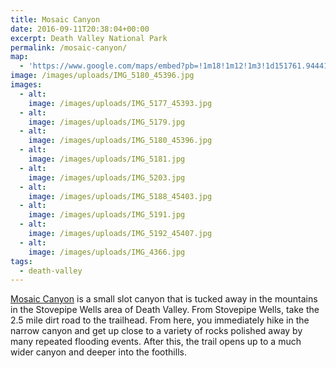 ```yaml
---
title: Mosaic Canyon
date: 2016-09-11T20:38:04+00:00
excerpt: Death Valley National Park
permalink: /mosaic-canyon/
map:
  - 'https://www.google.com/maps/embed?pb=!1m18!1m12!1m3!1d151761.944417954!2d-117.17234269906028!3d36.556701278961796!2m3!1f0!2f0!3f0!3m2!1i1024!2i768!4f13.1!3m3!1m2!1s0x0%3A0x6eacc1b52b409905!2sMosaic+Canyon+Trail!5e1!3m2!1sen!2sus!4v1473623849615'
image: /images/uploads/IMG_5180_45396.jpg
images:
  - alt: 
    image: /images/uploads/IMG_5177_45393.jpg
  - alt: 
    image: /images/uploads/IMG_5179.jpg
  - alt: 
    image: /images/uploads/IMG_5180_45396.jpg
  - alt: 
    image: /images/uploads/IMG_5181.jpg
  - alt: 
    image: /images/uploads/IMG_5203.jpg
  - alt: 
    image: /images/uploads/IMG_5188_45403.jpg
  - alt: 
    image: /images/uploads/IMG_5191.jpg
  - alt: 
    image: /images/uploads/IMG_5192_45407.jpg
  - alt: 
    image: /images/uploads/IMG_4366.jpg
tags:
  - death-valley
---
```

<a href="https://www.nps.gov/deva/planyourvisit/mosaic-canyon.htm">Mosaic Canyon</a> is a small slot canyon that is tucked away in the mountains in the Stovepipe Wells area of Death Valley. From Stovepipe Wells, take the 2.5 mile dirt road to the trailhead. From here, you immediately hike in the narrow canyon and get up close to a variety of rocks polished away by many repeated flooding events. After this, the trail opens up to a much wider canyon and deeper into the foothills.

